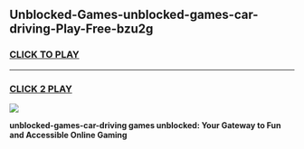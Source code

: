 
## Unblocked-Games-unblocked-games-car-driving-Play-Free-bzu2g
<h3>
<a href="https://premium76.site?title=unblocked-games-car-driving&ref=17A">CLICK TO PLAY</a></h3>
<hr>

<h3>
<a href="https://premium76.site?title=unblocked-games-car-driving&ref=17A">CLICK 2 PLAY</a>
  
</h3>

<a href="https://premium76.site?title=unblocked-games-car-driving&ref=17A"><img src="https://clearcache.store/games.png"></a>


**unblocked-games-car-driving games unblocked: Your Gateway to Fun and Accessible Online Gaming**
